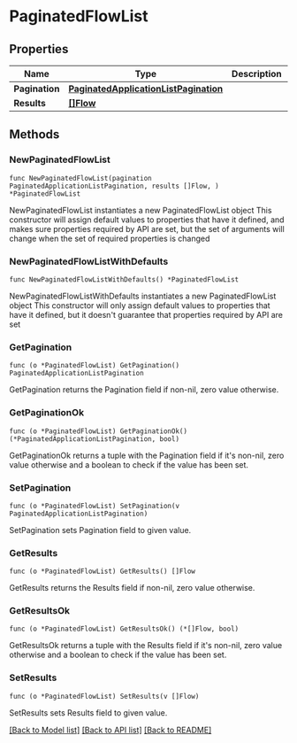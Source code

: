 # PaginatedFlowList

## Properties

Name | Type | Description | Notes
------------ | ------------- | ------------- | -------------
**Pagination** | [**PaginatedApplicationListPagination**](PaginatedApplicationListPagination.md) |  | 
**Results** | [**[]Flow**](Flow.md) |  | 

## Methods

### NewPaginatedFlowList

`func NewPaginatedFlowList(pagination PaginatedApplicationListPagination, results []Flow, ) *PaginatedFlowList`

NewPaginatedFlowList instantiates a new PaginatedFlowList object
This constructor will assign default values to properties that have it defined,
and makes sure properties required by API are set, but the set of arguments
will change when the set of required properties is changed

### NewPaginatedFlowListWithDefaults

`func NewPaginatedFlowListWithDefaults() *PaginatedFlowList`

NewPaginatedFlowListWithDefaults instantiates a new PaginatedFlowList object
This constructor will only assign default values to properties that have it defined,
but it doesn't guarantee that properties required by API are set

### GetPagination

`func (o *PaginatedFlowList) GetPagination() PaginatedApplicationListPagination`

GetPagination returns the Pagination field if non-nil, zero value otherwise.

### GetPaginationOk

`func (o *PaginatedFlowList) GetPaginationOk() (*PaginatedApplicationListPagination, bool)`

GetPaginationOk returns a tuple with the Pagination field if it's non-nil, zero value otherwise
and a boolean to check if the value has been set.

### SetPagination

`func (o *PaginatedFlowList) SetPagination(v PaginatedApplicationListPagination)`

SetPagination sets Pagination field to given value.


### GetResults

`func (o *PaginatedFlowList) GetResults() []Flow`

GetResults returns the Results field if non-nil, zero value otherwise.

### GetResultsOk

`func (o *PaginatedFlowList) GetResultsOk() (*[]Flow, bool)`

GetResultsOk returns a tuple with the Results field if it's non-nil, zero value otherwise
and a boolean to check if the value has been set.

### SetResults

`func (o *PaginatedFlowList) SetResults(v []Flow)`

SetResults sets Results field to given value.



[[Back to Model list]](../README.md#documentation-for-models) [[Back to API list]](../README.md#documentation-for-api-endpoints) [[Back to README]](../README.md)


